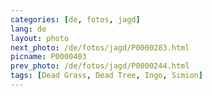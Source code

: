 ```yaml
---
categories: [de, fotos, jagd]
lang: de
layout: photo
next_photo: /de/fotos/jagd/P0000283.html
picname: P0000403
prev_photo: /de/fotos/jagd/P0000244.html
tags: [Dead Grass, Dead Tree, Ingo, Simion]
---
```

